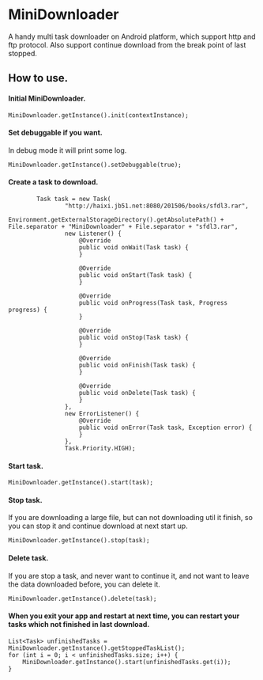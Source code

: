 # MiniDownloader
A handy multi task downloader on Android platform, which support http and ftp protocol. Also support continue download from the break point of last stopped.

## How to use. ##
#### Initial MiniDownloader. ####
```
MiniDownloader.getInstance().init(contextInstance);
```
#### Set debuggable if you want. ####
In debug mode it will print some log.
```
MiniDownloader.getInstance().setDebuggable(true);
```
#### Create a task to download. ####
```
        Task task = new Task(
                "http://haixi.jb51.net:8080/201506/books/sfdl3.rar",
                Environment.getExternalStorageDirectory().getAbsolutePath() + File.separator + "MiniDownloader" + File.separator + "sfdl3.rar",
                new Listener() {
                    @Override
                    public void onWait(Task task) {
                    }

                    @Override
                    public void onStart(Task task) {
                    }

                    @Override
                    public void onProgress(Task task, Progress progress) {
                    }

                    @Override
                    public void onStop(Task task) {
                    }

                    @Override
                    public void onFinish(Task task) {
                    }

                    @Override
                    public void onDelete(Task task) {
                    }
                },
                new ErrorListener() {
                    @Override
                    public void onError(Task task, Exception error) {
                    }
                },
                Task.Priority.HIGH);
```
#### Start task. ####
```
MiniDownloader.getInstance().start(task);
```
#### Stop task. ####
If you are downloading a large file, but can not downloading util it finish, so you can stop it and continue download at next start up.
```
MiniDownloader.getInstance().stop(task);
```
#### Delete task. ####
If you are stop a task, and never want to continue it, and not want to leave the data downloaded before, you can delete it.
```
MiniDownloader.getInstance().delete(task);
```
#### When you exit your app and restart at next time, you can restart your tasks which not finished in last download. ####
```
List<Task> unfinishedTasks = MiniDownloader.getInstance().getStoppedTaskList();
for (int i = 0; i < unfinishedTasks.size; i++) {
    MiniDownloader.getInstance().start(unfinishedTasks.get(i));
}
```
